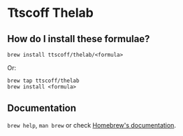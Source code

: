 # Ttscoff Thelab

## How do I install these formulae?

`brew install ttscoff/thelab/<formula>`

Or: 

```
brew tap ttscoff/thelab
brew install <formula>
```

## Documentation

`brew help`, `man brew` or check [Homebrew's documentation](https://docs.brew.sh).
